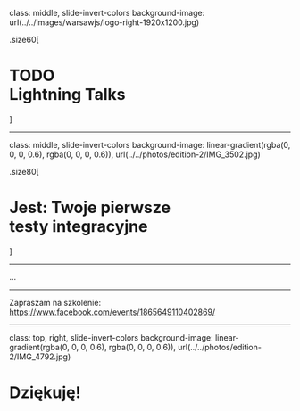 class: middle, slide-invert-colors
background-image: url(../../images/warsawjs/logo-right-1920x1200.jpg)

.size60[
# TODO<br/><span class="slim">Lightning Talks</span>
]

---

class: middle, slide-invert-colors
background-image: linear-gradient(rgba(0, 0, 0, 0.6), rgba(0, 0, 0, 0.6)), url(../../photos/edition-2/IMG_3502.jpg)

.size80[
# <span class="slim">Jest</span>: Twoje pierwsze<br/>testy integracyjne
]

---

...

---

Zapraszam na szkolenie:
https://www.facebook.com/events/1865649110402869/

---

class: top, right, slide-invert-colors
background-image: linear-gradient(rgba(0, 0, 0, 0.6), rgba(0, 0, 0, 0.6)), url(../../photos/edition-2/IMG_4792.jpg)

# Dziękuję!
